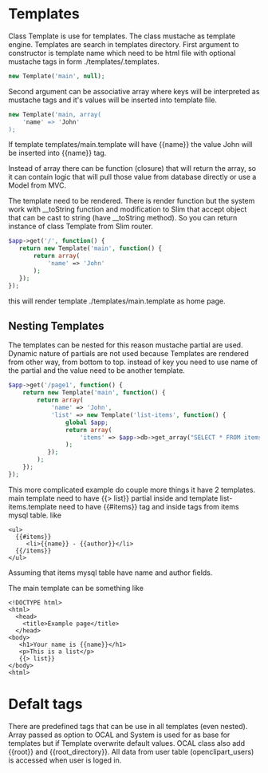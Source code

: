 # Templates

Class Template is use for templates. The class mustache as template engine. Templates are search in templates directory. First argument to constructor is template name which need to be html file with optional mustache tags in form ./templates/<NAME>.templates.

```php
new Template('main', null);
```

Second argument can be associative array where keys will be interpreted as mustache tags and it's values will be inserted into template file.

```php
new Template('main, array(
    'name' => 'John'
);
```

If template templates/main.template will have {{name}} the value John will be inserted into {{name}} tag.

Instead of array there can be function (closure) that will return the array, so it can contain logic that will pull those value from database directly or use a Model from MVC.

The template need to be rendered. There is render function but the system work with __toString function and modification to Slim that accept object that can be cast to string (have __toString method). So you can return instance of class Template from Slim router.

```php
$app->get('/', function() {
   return new Template('main', function() {
       return array(
           'name' => 'John'
       );
   });
});
```

this will render template ./templates/main.template as home page.


## Nesting Templates

The templates can be nested for this reason mustache partial are used. Dynamic nature of partials are not used because Templates are rendered from other way, from bottom to top. instead of key you need to use name of the partial and the value need to be another template.

```php
$app->get('/page1', function() {
    return new Template('main', function() {
        return array(
            'name' => 'John',
            'list' => new Template('list-items', function() {
                global $app;
                return array(
                    'items' => $app->db->get_array("SELECT * FROM items");
                );
           });
        );
    });
});
```

This more complicated example do couple more things it have 2 templates. main template need to have {{> list}} partial inside and template list-items.template need to have {{#items}} tag and inside tags from items mysql table. like

```html+jinja
<ul>
  {{#items}}
     <li>{{name}} - {{author}}</li>
  {{/items}}
</ul>
```

Assuming that items mysql table have name and author fields.

The main template can be something like

```html+jinja
<!DOCTYPE html>
<html>
  <head>
    <title>Example page</title>
  </head>
<body>
   <h1>Your name is {{name}}</h1>
   <p>This is a list</p>
   {{> list}}
</body>
<html>
```

# Defalt tags

There are predefined tags that can be use in all templates (even nested). Array passed as option to OCAL and System is used for as base for templates but if Template overwrite default values. OCAL class also add {{root}} and {{root_directory}}. All data from user table (openclipart_users) is accessed when user is loged in.
